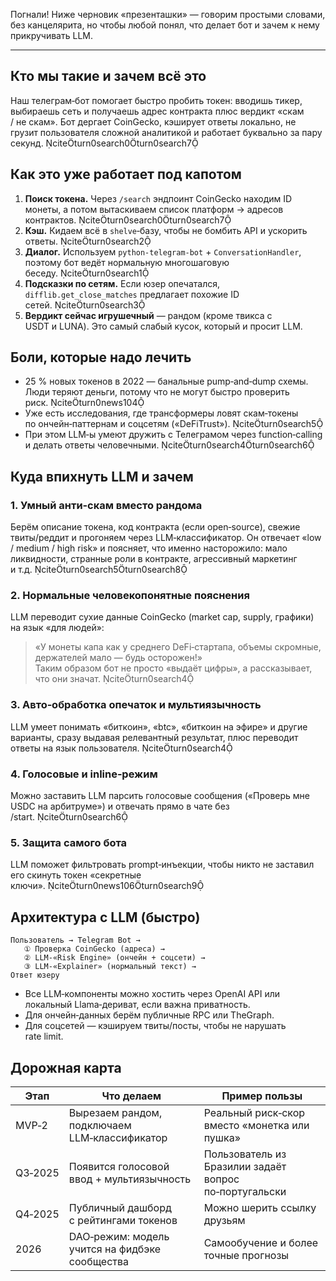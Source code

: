 Погнали! Ниже черновик «презенташки» — говорим простыми словами, без канцелярита, но чтобы любой понял, что делает бот и зачем к нему прикручивать LLM.

---

## Кто мы такие и зачем всё это  
Наш телеграм‑бот помогает быстро пробить токен: вводишь тикер, выбираешь сеть и получаешь адрес контракта плюс вердикт «скам / не скам». Бот дергает CoinGecko, кэширует ответы локально, не грузит пользователя сложной аналитикой и работает буквально за пару секунд. citeturn0search0turn0search7

## Как это уже работает под капотом  
1. **Поиск токена.** Через `/search` эндпоинт CoinGecko находим ID монеты, а потом вытаскиваем список платформ → адресов контрактов. citeturn0search0turn0search7  
2. **Кэш.** Кидаем всё в `shelve`‑базу, чтобы не бомбить API и ускорить ответы. citeturn0search2  
3. **Диалог.** Используем `python‑telegram‑bot` + `ConversationHandler`, поэтому бот ведёт нормальную многошаговую беседу. citeturn0search1  
4. **Подсказки по сетям.** Если юзер опечатался, `difflib.get_close_matches` предлагает похожие ID сетей. citeturn0search3  
5. **Вердикт сейчас игрушечный** — рандом (кроме твикса с USDT и LUNA). Это самый слабый кусок, который и просит LLM.

## Боли, которые надо лечить  
* 25 % новых токенов в 2022 — банальные pump‑and‑dump схемы. Люди теряют деньги, потому что не могут быстро проверить риск. citeturn0news104  
* Уже есть исследования, где трансформеры ловят скам‑токены по ончейн‑паттернам и соцсетям («DeFiTrust»). citeturn0search5  
* При этом LLM‑ы умеют дружить с Телеграмом через function‑calling и делать ответы человечными. citeturn0search4turn0search6  

## Куда впихнуть LLM и зачем  

### 1. Умный анти‑скам вместо рандома  
Берём описание токена, код контракта (если open‑source), свежие твиты/реддит и прогоняем через LLM‑классификатор. Он отвечает «low / medium / high risk» и поясняет, что именно насторожило: мало ликвидности, странные роли в контракте, агрессивный маркетинг и т.д. citeturn0search5turn0search8  

### 2. Нормальные человекопонятные пояснения  
LLM переводит сухие данные CoinGecko (market cap, supply, графики) на язык «для людей»:  
> «У монеты капа как у среднего DeFi‑стартапа, объемы скромные, держателей мало — будь осторожен!»  
Таким образом бот не просто «выдаёт цифры», а рассказывает, что они значат. citeturn0search4  

### 3. Авто‑обработка опечаток и мультиязычность  
LLM умеет понимать «биткоин», «btc», «биткоин на эфире» и другие варианты, сразу выдавая релевантный результат, плюс переводит ответы на язык пользователя. citeturn0search4  

### 4. Голосовые и inline‑режим  
Можно заставить LLM парсить голосовые сообщения («Проверь мне USDC на арбитруме») и отвечать прямо в чате без /start. citeturn0search6  

### 5. Защита самого бота  
LLM поможет фильтровать prompt‑инъекции, чтобы никто не заставил его скинуть токен «секретные ключи». citeturn0news106turn0search9  

## Архитектура с LLM (быстро)  
```
Пользователь → Telegram Bot → 
   ① Проверка CoinGecko (адреса) →  
   ② LLM‑«Risk Engine» (ончейн + соцсети) →  
   ③ LLM‑«Explainer» (нормальный текст) →  
Ответ юзеру
```  

* Все LLM‑компоненты можно хостить через OpenAI API или локальный Llama‑дериват, если важна приватность.  
* Для ончейн‑данных берём публичные RPC или TheGraph.  
* Для соцсетей — кэшируем твиты/посты, чтобы не нарушать rate limit.  

## Дорожная карта  
| Этап | Что делаем | Пример пользы |
|------|-----------|---------------|
| MVP‑2 | Вырезаем рандом, подключаем LLM‑классификатор | Реальный риск‑скор вместо «монетка или пушка» |
| Q3‑2025 | Появится голосовой ввод + мультиязычность | Пользователь из Бразилии задаёт вопрос по‑португальски |
| Q4‑2025 | Публичный дашборд c рейтингами токенов | Можно шерить ссылку друзьям |
| 2026 | DAO‑режим: модель учится на фидбэке сообщества | Самообучение и более точные прогнозы |

